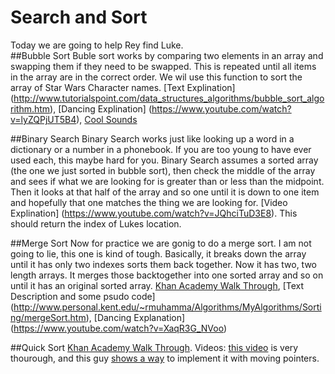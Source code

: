 # Search and Sort

Today we are going to help Rey find Luke.  
##Bubble Sort
Buble sort works by comparing two elements in an array and swapping them if they need to be swapped.  This is repeated until all items in the array are in the correct order. We wil use this function to sort the array of Star Wars Character names.  [Text Explination]
(http://www.tutorialspoint.com/data_structures_algorithms/bubble_sort_algorithm.htm),  [Dancing Explination] (https://www.youtube.com/watch?v=lyZQPjUT5B4), [Cool Sounds](https://www.youtube.com/watch?v=t8g-iYGHpEA)

##Binary Search
Binary Search works just like looking up a word in a dictionary or a number in a phonebook.  If you are too young to have ever used each, this maybe hard for you.  Binary Search assumes a sorted array (the one we just sorted in bubble sort), then check the middle of the array and sees if what we are looking for is greater than or less than the midpoint.  Then it looks at that half of the array and so one until it is down to one item and hopefully that one matches the thing we are looking for.  [Video Explination] (https://www.youtube.com/watch?v=JQhciTuD3E8).  This should return the index of Lukes location.  

##Merge Sort
Now for practice we are gonig to do a merge sort. I am not going to lie, this one is kind of tough.  Basically, it breaks down the array until it has only two indexes sorts them back together.  Now it has two, two length arrays.  It merges those backtogether into one sorted array and so on until it has an original sorted array.  [Khan Academy Walk Through](https://www.khanacademy.org/computing/computer-science/algorithms/merge-sort/a/overview-of-merge-sort), [Text Description and some psudo code] (http://www.personal.kent.edu/~rmuhamma/Algorithms/MyAlgorithms/Sorting/mergeSort.htm), [Dancing Explanation] (https://www.youtube.com/watch?v=XaqR3G_NVoo)

##Quick Sort
[Khan Academy Walk Through](https://www.khanacademy.org/computing/computer-science/algorithms/quick-sort/a/overview-of-quicksort). Videos: [this video](https://www.youtube.com/watch?v=aQiWF4E8flQ) is very thourough, and this guy [shows a way](https://www.youtube.com/watch?v=MZaf_9IZCrc) to implement it with moving pointers.
